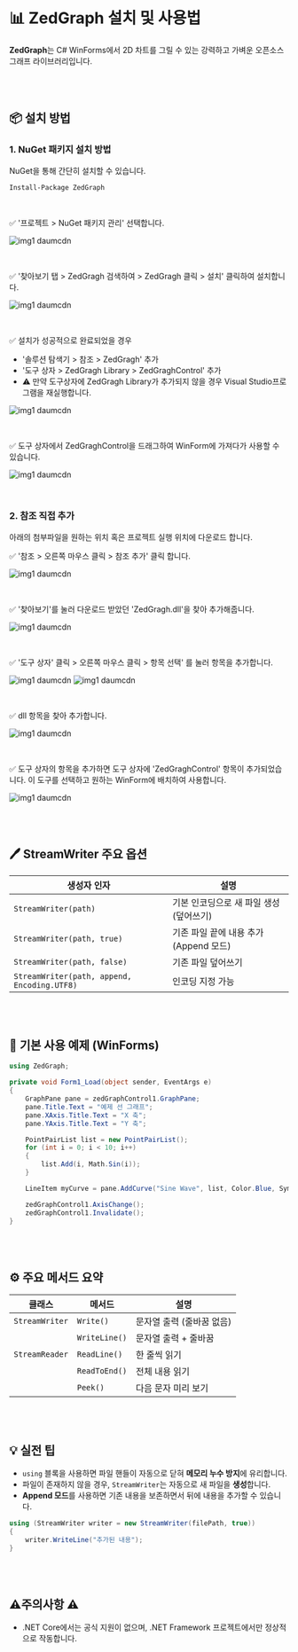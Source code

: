 # 📊 ZedGraph 설치 및 사용법

**ZedGraph**는 C# WinForms에서 2D 차트를 그릴 수 있는 강력하고 가벼운 오픈소스 그래프 라이브러리입니다.

<br><br>


## 📦 설치 방법

###  1. NuGet 패키지 설치 방법

NuGet을 통해 간단히 설치할 수 있습니다.

```bash
Install-Package ZedGraph
```

<br>

✅ '프로젝트 > NuGet 패키지 관리' 선택합니다. 

![img1 daumcdn](https://github.com/user-attachments/assets/b6287a09-0857-410e-8800-e9f1b0dc00a4)

<br>

✅ '찾아보기 탭 > ZedGragh 검색하여  > ZedGragh 클릭 > 설치' 클릭하여 설치합니다.

![img1 daumcdn](https://github.com/user-attachments/assets/23c427dc-2cae-444f-bf53-fce6ac41d036)

<br>

✅ 설치가 성공적으로 완료되었을 경우 
- '솔루션 탐색기 > 참조 > ZedGragh' 추가
- '도구 상자 > ZedGragh Library > ZedGraghControl' 추가
- ⚠️ 만약 도구상자에 ZedGragh Library가 추가되지 않을 경우 Visual Studio프로그램을 재실행합니다.
  
![img1 daumcdn](https://github.com/user-attachments/assets/b2166394-3c95-401c-93a0-73b8663b04d1)

<br>

✅ 도구 상자에서 ZedGraghControl을 드래그하여 WinForm에 가져다가 사용할 수 있습니다. 

![img1 daumcdn](https://github.com/user-attachments/assets/9239e92f-d958-4a7c-b721-25d26994abf8)

<br>

###  2. 참조 직접 추가

아래의 첨부파일을 원하는 위치 혹은 프로젝트 실행 위치에 다운로드 합니다.

✅ '참조 > 오른쪽 마우스 클릭 > 참조 추가' 클릭 합니다.

![img1 daumcdn](https://github.com/user-attachments/assets/e12c7ad6-d8e6-47ee-9ab8-e6822c84fab9)

<br>

✅ '찾아보기'를 눌러 다운로드 받았던 'ZedGragh.dll'을 찾아 추가해줍니다.

![img1 daumcdn](https://github.com/user-attachments/assets/e25b392f-cf81-4bdf-92e5-c578fa970b3e)

<br>

✅ '도구 상자' 클릭 > 오른쪽 마우스 클릭 > 항목 선택' 를 눌러 항목을 추가합니다.

![img1 daumcdn](https://github.com/user-attachments/assets/c050f685-e6e0-4217-9e32-e7dd25731b0d)
![img1 daumcdn](https://github.com/user-attachments/assets/d21ad3b1-60a7-4416-b146-7507fbd26b41)

<br>

✅ dll 항목을 찾아 추가합니다.

![img1 daumcdn](https://github.com/user-attachments/assets/796e9de6-605c-48c9-b690-7f5b5ef22f17)

<br>

✅ 도구 상자의 항목을 추가하면 도구 상자에 'ZedGraghControl' 항목이 추가되었습니다. 이 도구를 선택하고 원하는 WinForm에 배치하여 사용합니다.

![img1 daumcdn](https://github.com/user-attachments/assets/402a511a-8a03-455a-a901-d7bfb64dad21)

<br><br>

## 🖊️ StreamWriter 주요 옵션

| 생성자 인자                               | 설명                                 |
|-------------------------------------------|--------------------------------------|
| `StreamWriter(path)`                      | 기본 인코딩으로 새 파일 생성 (덮어쓰기) |
| `StreamWriter(path, true)`                | 기존 파일 끝에 내용 추가 (Append 모드) |
| `StreamWriter(path, false)`               | 기존 파일 덮어쓰기                   |
| `StreamWriter(path, append, Encoding.UTF8)` | 인코딩 지정 가능                      |

<br><br>

## 🧪 기본 사용 예제 (WinForms)

```csharp
using ZedGraph;

private void Form1_Load(object sender, EventArgs e)
{
    GraphPane pane = zedGraphControl1.GraphPane;
    pane.Title.Text = "예제 선 그래프";
    pane.XAxis.Title.Text = "X 축";
    pane.YAxis.Title.Text = "Y 축";

    PointPairList list = new PointPairList();
    for (int i = 0; i < 10; i++)
    {
        list.Add(i, Math.Sin(i));
    }

    LineItem myCurve = pane.AddCurve("Sine Wave", list, Color.Blue, SymbolType.Circle);

    zedGraphControl1.AxisChange();
    zedGraphControl1.Invalidate();
}
```

<br><br>

## ⚙️ 주요 메서드 요약

| 클래스         | 메서드        | 설명                     |
|----------------|---------------|--------------------------|
| `StreamWriter` | `Write()`     | 문자열 출력 (줄바꿈 없음)   |
|                | `WriteLine()` | 문자열 출력 + 줄바꿈       |
| `StreamReader` | `ReadLine()`  | 한 줄씩 읽기               |
|                | `ReadToEnd()` | 전체 내용 읽기             |
|                | `Peek()`      | 다음 문자 미리 보기         |

<br><br>

## 💡 실전 팁

- `using` 블록을 사용하면 파일 핸들이 자동으로 닫혀 **메모리 누수 방지**에 유리합니다.
- 파일이 존재하지 않을 경우, `StreamWriter`는 자동으로 새 파일을 **생성**합니다.
- **Append 모드**를 사용하면 기존 내용을 보존하면서 뒤에 내용을 추가할 수 있습니다.

```csharp
using (StreamWriter writer = new StreamWriter(filePath, true))
{
    writer.WriteLine("추가된 내용");
}
```

<br><br>

## ⚠️주의사항 ⚠️

- .NET Core에서는 공식 지원이 없으며, .NET Framework 프로젝트에서만 정상적으로 작동합니다.












